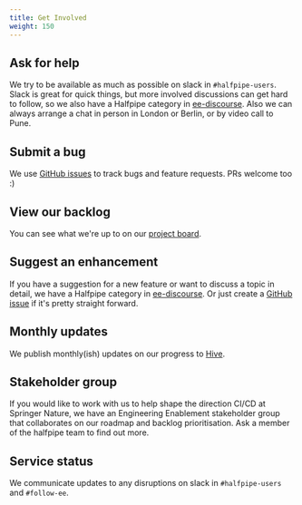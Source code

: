 ```yaml
---
title: Get Involved
weight: 150
---
```


## Ask for help
We try to be available as much as possible on slack in `#halfpipe-users`. Slack is great for quick things, but more involved discussions can get hard to follow, so we also have a Halfpipe category in [ee-discourse](https://ee-discourse.springernature.io/c/halfpipe). Also we can always arrange a chat in person in London or Berlin, or by video call to Pune.

## Submit a bug
We use [GitHub issues](https://github.com/springernature/halfpipe/issues) to track bugs and feature requests. PRs welcome too :)

## View our backlog
You can see what we're up to on our [project board](https://github.com/orgs/springernature/projects/9).

## Suggest an enhancement
If you have a suggestion for a new feature or want to discuss a topic in detail, we have a Halfpipe category in [ee-discourse](https://ee-discourse.springernature.io/c/halfpipe). Or just create a [GitHub issue](https://github.com/springernature/halfpipe/issues) if it's pretty straight forward.

## Monthly updates
We publish monthly(ish) updates on our progress to [Hive](https://hive.springernature.com/community/information-technology/engineering-enablement-ee/blog/tags#/?tags=halfpipe).

## Stakeholder group
If you would like to work with us to help shape the direction CI/CD at Springer Nature, we have an Engineering Enablement stakeholder group that collaborates on our roadmap and backlog prioritisation. Ask a member of the halfpipe team to find out more.

## Service status
We communicate updates to any disruptions on slack in `#halfpipe-users` and `#follow-ee`.
